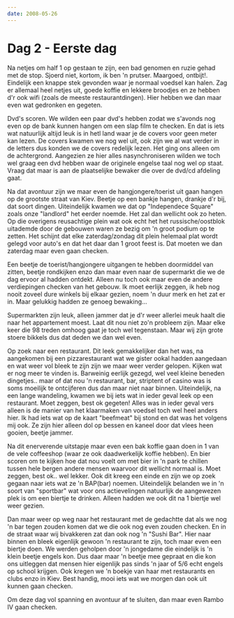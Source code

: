 ```yaml
---
date: 2008-05-26
---
```


# Dag 2 - Eerste dag

Na netjes om half 1 op gestaan te zijn, een bad genomen en ruzie gehad met de stop. Sjoerd niet, kortom, ik ben 'n prutser. Maargoed, ontbijt!. Eindelijk een knappe stek gevonden waar je normaal voedsel kan halen. Zag er allemaal heel netjes uit, goede koffie en lekkere broodjes en ze hebben d'r ook wifi (zoals de meeste restaurantdingen). Hier hebben we dan maar even wat gedronken en gegeten.

Dvd's scoren. We wilden een paar dvd's hebben zodat we s'avonds nog even op de bank kunnen hangen om een slap film te checken. En dat is iets wat natuurlijk altijd leuk is in hetl land waar je de covers voor geen meter kan lezen. De covers kwamen we nog wel uit, ook zijn we al wat verder in de letters dus konden we de covers redelijk lezen. Het ging ons alleen om de achtergrond. Aangezien ze hier alles nasynchroniseren wilden we toch wel graag een dvd hebben waar de originele engelse taal nog wel op staat. Vraag dat maar is aan de plaatselijke bewaker die over de dvd/cd afdeling gaat.

Na dat avontuur zijn we maar even de hangjongere/toerist uit gaan hangen op de grootste straat van Kiev. Beetje op een bankje hangen, drankje d'r bij, dat soort dingen. Uiteindelijk kwamen we dat op "Independece Square" zoals onze "landlord" het eerder noemde. Het zal dan wellicht ook zo heten. Op die overigens reusachtige plein wat ook echt het het russische/oostblok uitademde door de gebouwen waren ze bezig om 'n groot podium op te zetten. Het schijnt dat elke zaterdag/zondag dit plein helemaal plat wordt gelegd voor auto's en dat het daar dan 1 groot feest is. Dat moeten we dan zaterdag maar even gaan checken.

Een beetje de toerist/hangjongere uitgangen te hebben doormiddel van zitten, beetje rondkijken enzo dan maar even naar de supermarkt die we de dag ervoor al hadden ontdekt. Alleen nu toch ook maar even de andere verdiepingen checken van het gebouw. Ik moet eerlijk zeggen, ik heb nog nooit zoveel dure winkels bij elkaar gezien, noem 'n duur merk en het zat er in. Maar gelukkig hadden ze genoeg bewaking...

Supermarkten zijn leuk, alleen jammer dat je d'r weer allerlei meuk haalt die naar het appartement moest. Laat dit nou niet zo'n probleem zijn. Maar elke keer die 98 treden omhoog gaat je toch wel tegenstaan. Maar wij zijn grote stoere bikkels dus dat deden we dan wel even.

Op zoek naar een restaurant. Dit leek gemakkelijker dan het was, na aangekomen bij een pizzarestaurant wat we gister ookal hadden aangedaan en wat weer vol bleek te zijn zijn we maar weer verder gelopen. Kijken wat er nog meer te vinden is. Barweinig eerlijk gezegd, wel veel kleine beneden dingetjes.. maar of dat nou 'n restaurant, bar, striptent of casino was is soms moeilijk te ontcijferen dus dan maar niet naar binnen. Uiteindelijk, na een lange wandeling, kwamen we bij iets wat in ieder geval leek op een restaurant. Moet zeggen, best ok gegeten! Alles was in ieder geval vers alleen is de manier van het klaarmaken van voedsel toch wel heel anders hier. Ik had iets wat op de kaart "beefmeat" bij stond en dat was het volgens mij ook. Ze zijn hier alleen dol op bessen en kaneel door dat vlees heen gooien, beetje jammer.

Na dit enerverende uitstapje maar even een bak koffie gaan doen in 1 van de vele coffeeshop (waar ze ook daadwerkelijk koffie hebben). En bier scoren om te kijken hoe dat nou voelt om met bier in 'n park te chillen tussen hele bergen andere mensen waarvoor dit wellicht normaal is. Moet zeggen, best ok.. wel lekker. Ook dit kreeg een einde en zijn we op zoek gegaan naar iets wat ze 'n BAP(bar) noemen. Uiteindelijk belanden we in 'n soort van "sportbar" wat voor ons actievelingen natuurlijk de aangewezen plek is om een biertje te drinken. Alleen hadden we ook dit na 1 biertje wel weer gezien.

Dan maar weer op weg naar het restaurant met de gedachtte dat als we nog 'n bar tegen zouden komen dat we die ook nog even zouden checken. En in de straat waar wij bivakkeren zat dan ook nog 'n "Sushi Bar". Hier naar binnen en bleek eigenlijk gewoon 'n restaurant te zijn, toch maar even een biertje doen. We werden geholpen door 'n jongedame die eindelijk is 'n klein beetje engels kon. Dus daar maar 'n beetje mee gepraat en die kon ons uitleggen dat mensen hier eigenlijk pas sinds 'n jaar of 5/6 echt engels op school krijgen. Ook kregen we 'n boekje van haar met restaurants en clubs enzo in Kiev. Best handig, mooi iets wat we morgen dan ook uit kunnen gaan checken.

Om deze dag vol spanning en avontuur af te sluiten, dan maar even Rambo IV gaan checken.
